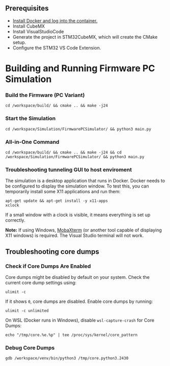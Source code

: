 ## Prerequisites

* [Install Docker and log into the container.](./SetupDockerContainers.md)
* Install CubeMX
* Install VisualStudioCode
* Generate the project in STM32CubeMX, which will create the CMake setup.
* Configure the STM32 VS Code Extension.

# Building and Running Firmware PC Simulation

### Build the Firmware (PC Variant)

```
cd /workspace/build/ && cmake .. && make -j24
```

### Start the Simulation

```
cd /workspace/Simulation/FirmwarePCSimulator/ && python3 main.py
```

### All-in-One Command

```
cd /workspace/build/ && cmake .. && make -j24 && cd /workspace/Simulation/FirmwarePCSimulator/ && python3 main.py
```

### Troubleshooting tunneling GUI to host enviroment

The simulation is a desktop application that runs in Docker. Docker needs to be configured to display the simulation window. To test this, you can temporarily install some X11 applications and run them:

```
apt-get update && apt-get install -y x11-apps
xclock
```

If a small window with a clock is visible, it means everything is set up correctly.

**Note:** If using Windows, [MobaXterm](https://mobaxterm.mobatek.net/download-home-edition.html) (or another tool capable of displaying X11 windows) is required. The Visual Studio terminal will not work.

## Troubleshooting core dumps

### Check if Core Dumps Are Enabled

Core dumps might be disabled by default on your system. Check the current core dump settings using:

```
ulimit -c
```

If it shows `0`, core dumps are disabled. Enable core dumps by running:

```
ulimit -c unlimited
```

On WSL (Docker runs in Windows), disable `wsl-capture-crash` for Core Dumps:

```
echo "/tmp/core.%e.%p" | tee /proc/sys/kernel/core_pattern
```

### Debug Core Dumps

```
gdb /workspace/venv/bin/python3 /tmp/core.python3.2430
```